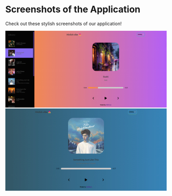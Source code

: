 # Screenshots of the Application

Check out these stylish screenshots of our application!

![Screenshot 1](screenshots/Screenshot%202024-03-07%20011922.png)
![Screenshot 2](screenshots/Screenshot%202024-03-07%20011950.png)
